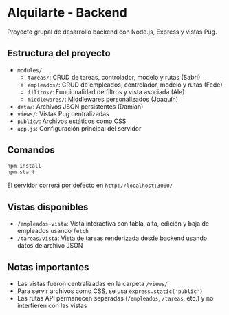 # Alquilarte - Backend

Proyecto grupal de desarrollo backend con Node.js, Express y vistas Pug.

## Estructura del proyecto

- `modules/`
  - `tareas/`: CRUD de tareas, controlador, modelo y rutas (Sabri)
  - `empleados/`: CRUD de empleados, controlador, modelo y rutas (Fede)
  - `filtros/`: Funcionalidad de filtros y vista asociada (Ale)
  - `middlewares/`: Middlewares personalizados (Joaquín)
- `data/`: Archivos JSON persistentes (Damian)
- `views/`: Vistas Pug centralizadas
- `public/`: Archivos estáticos como CSS
- `app.js`: Configuración principal del servidor

## Comandos

```bash
npm install
npm start
```

El servidor correrá por defecto en `http://localhost:3000/`

## Vistas disponibles

- `/empleados-vista`: Vista interactiva con tabla, alta, edición y baja de empleados usando `fetch`
- `/tareas/vista`: Vista de tareas renderizada desde backend usando datos de archivo JSON

## Notas importantes

- Las vistas fueron centralizadas en la carpeta `/views/`
- Para servir archivos como CSS, se usa `express.static('public')`
- Las rutas API permanecen separadas (`/empleados`, `/tareas`, etc.) y no interfieren con las vistas

